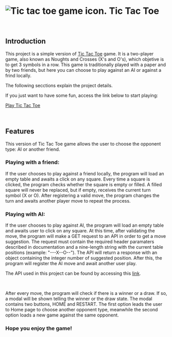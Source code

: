 <h1> <img src='./assets/home/tic-tac-toe.png' alt='Tic tac toe game icon.'> Tic Tac Toe </h1>

<br>

<h2>Introduction</h2>
    
<p>This project is a simple version of <a href='https://www.thesprucecrafts.com/tic-tac-toe-game-rules-412170'>Tic Tac Toe</a> game. It is a two-player game, also known as Noughts and Crosses (X's and O's), which objetive is to get 3 symbols in a row. This game is traditionally played with a paper and by two friends, but here you can choose to play against an AI or against a frind locally.</p>
<p>The following secctions explain the project details.</p>
<p>If you just want to have some fun, access the link below to start playing:</p>
    
<a href='https://jvpr123.github.io/TicTacToe/'>Play Tic Tac Toe</a>

<br>

<h2>Features</h2>

<p>This version of Tic Tac Toe game allows the user to choose the opponent type: AI or another friend.</p>

<h3>Playing with a friend:</h3>
<p>If the user chooses to play against a friend locally, the program will load an empty table and awaits a click on any square. Every time a square is clicked, the program checks whether the square is empty or filled. A filled square will never be replaced, but if empty, receives the current turn symbol (X or O). After registering a valid move, the program changes the turn and awaits another player move to repeat the process.</p>

<h3>Playing with AI:</h3>
<p>If the user chooses to play against AI, the program will load an empty table and awaits user to click on any square. At this time, after validating the move, the program will make a GET request to an API in order to get a move suggestion. The request must contain the required header paramaters described in documentation and a nine-length string with the current table positions (example: "---X--O--"). The API will return a response with an object containing the integer number of suggested position. After this, the program will register the AI move and await another user play.</p>
<p>The API used in this project can be found by accessing this <a href='https://rapidapi.com/stujo/api/tic-tac-toe/'>link</a>.</p>

<br>

<p>After every move, the program will check if there is a winner or a draw. If so, a modal will be shown telling the winner or the draw state. The modal contains two buttons, HOME and RESTART. The first option leads the user to Home page to choose another opponent type, meanwhile the second option loads a new game against the same opponent.</p>

<h3>Hope you enjoy the game!</h3>
